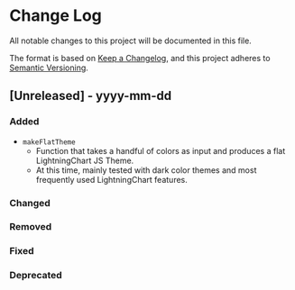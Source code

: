 # Change Log

All notable changes to this project will be documented in this file.

The format is based on [Keep a Changelog](https://keepachangelog.com/en/1.0.0/),
and this project adheres to [Semantic Versioning](https://semver.org/spec/v2.0.0.html).

## [Unreleased] - yyyy-mm-dd

### Added

-   `makeFlatTheme`
    -   Function that takes a handful of colors as input and produces a flat LightningChart JS Theme.
    -   At this time, mainly tested with dark color themes and most frequently used LightningChart features.

### Changed

### Removed

### Fixed

### Deprecated

